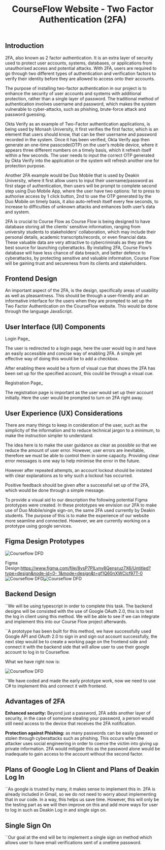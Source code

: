 ﻿---
title: CourseFlow Website - Two Factor Authentication (2FA)
---

## Introduction

2FA, also known as 2 factor authentication. It is an extra layer of security used to protect user
accounts, systems, databases, or applications from unauthorised access and potential attacks. With
2FA, users are required to go through two different types of authentication and verification factors
to verify their identity before they are allowed to access onto their accounts.

The purpose of installing two-factor authentication in our project is to enhance the security of
user accounts and systems with additional protection, rather than a single layer of password. The
traditional method of authentication involves username and password, which makes the system
vulnerable to cyber-attacks, such as phishing, brute-force attack and password guessing.

Okta Verify as an example of Two-Factor authentication applications, is being used by Monash
University, it first verifies the first factor, which is an element that users should know, that can
be their username and password recorded in the system. Once it has been verified, Okta Verify app
then generate an one-time passcode(OTP) on the user’s mobile device, where it appears three
different numbers on a timely basis, which it refresh itself within a few seconds. The user needs to
input the correct OTP generated by Okta Verify into the application or the system will refresh
another one for protection purpose.

Another 2FA example would be Duo Mobile that is used by Deakin University, where it first allow
users to input their username/password as first stage of authentication, then users will be prompt
to complete second step using Duo Mobile App, where the user have two options: 1st to press to
authorise access by 1 click button, 2nd to use the OTP generated by the Duo Mobile on timely basis,
it also auto-refresh itself every few seconds, to increase to difficulties of unknown attacks and
enhances both user’s data and system.

2FA is crucial to Course Flow as Course Flow is being designed to have database storing all the
clients’ sensitive information, ranging from university students to stakeholders’ collaboration,
which may include their personal details, academic transcripts/records, or even financial data.
These valuable data are very attractive to cybercriminals as they are the best source for launching
cyberattacks. By installing 2FA, Course Flow’s database will have less chance of data breach, and
better defence to cyberattacks, by protecting sensitive and valuable information, Course Flow will
be gaining trust and secureness from its clients and stakeholders.

## Frontend Design

An important aspect of the 2FA, is the design, specifically areas of usability as well as
pleasantness. This should be through a user-friendly and an informative interface for the users when
they are prompted to set up the Two Factor Authentication on the CourseFlow website. This would be
done through the language JavaScript.

## User Interface (UI) Components

Login Page\_

The user is redirected to a login page, here the user would log in and have an easily accessible and
concise way of enabling 2FA. A simple yet effective way of doing this would be to add a checkbox.

After enabling there would be a form of visual cue that shows the 2FA has been set up for the
specified account, this could be through a visual cue.

Registration Page\_

The registration page is important as the user would set up their account initially. Here the user
would be prompted to turn on 2FA right away.

## User Experience (UX) Considerations

There are many things to keep in conideration of the user, such as the simplicity of the information
and to reduce technical jargon to a minimum, to make the instruction simpler to understand.

The idea here is to make the user guidance as clear as possible so that we reduce the amount of user
error. However, user errors are inevitable, therefore we must be able to control them in some
capacity. Providing clear error messages is one way to help minimise the error in the future.

However after repeated attempts, an account lockout should be instated with clear explanations as to
why such a lockout has occurred.

Positive feedback should be given after a successful set up of the 2FA, which would be done through
a simple message.

To provide a visual aid to our description the following potential Figma prototypes were created. In
these prototypes we envision our 2FA to make use of Duo Mobile/single sign-on, the same 2FA used
currently by Deakin students. The purpose of this is to make the experience of our website more
seamline and connected. However, we are currently working on a prototype using google services.

## Figma Design Prototypes

![Courseflow DFD](/Aspose.Words.c1eaed0e-7d01-4b23-bd08-e2a37f23ccf6.001.png)

Figma
Design:[https://www.figma.com/file/8ysP7PILvnv8Qensruz7X6/Untitled?type=design&node-id=0- 1&mode=design&t=gf1Q60nXWClcf97T-0](https://www.figma.com/file/8ysP7PILvnv8Qensruz7X6/Untitled?type=design&node-id=0-1&mode=design&t=gf1Q60nXWClcf97T-0)![Courseflow DFD](/Aspose.Words.c1eaed0e-7d01-4b23-bd08-e2a37f23ccf6.002.png)![Courseflow DFD](/Aspose.Words.c1eaed0e-7d01-4b23-bd08-e2a37f23ccf6.003.jpeg)

## Backend Design

``We will be using typescript in order to complete this task. The backend designs will be consisted
with the use of Google OAuth 2.0, this is to test the log in client using this method. We will be
able to see if we can integrate and implement this into our Course Flow project afterwards.

``A prototype has been built for this method, we have successfully used Google API and OAuth 2.0 to
sign in and sign out account successfully, the next step would be to create a working page on the
frontend side and connect it with the backend side that will allow user to use their google account
to log in to Courseflow.

What we have right now is:

![Courseflow DFD](/Aspose.Words.c1eaed0e-7d01-4b23-bd08-e2a37f23ccf6.004.jpeg)

``We have coded and made the early prototype work, now we need to use C# to implement this and
connect it with frontend.

## Advantages of 2FA

**Enhanced security:** Beyond just a password, 2FA adds another layer of security, in the case of
someone stealing your password, a person would still need access to the device that receives the 2FA
notification.

**Protection against Phishing:** as many passwords can be easily guessed or stolen through
cyberattacks such as phishing. This occurs when the attacker uses social engineering in order to
coerce the victim into giving up private information. 2FA would mitigate this as the password alone
would be inadequate to gain access to the account without the second factor.

## Plans of Google Log In Client and Plans of Deakin Log In

``As google is trusted by many, it makes sense to implement this in. 2FA is already included in
Gmail, so we do not need to worry about implementing that in our code. In a way, this helps us save
time. However, this will only be the testing part as we will then improve on this and add more ways
for user to log in such as Deakin Log in and single sign on.

## Single Sign On

``Our goal at the end will be to implement a single sign on method which allows user to have email
verifications sent of a onetime password.
